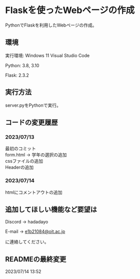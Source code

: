 # Flaskを使ったWebページの作成
PythonでFlaskを利用したWebページの作成。

## 環境
実行環境: Windows 11 Visual Studio Code

Python: 3.8, 3.10

Flask: 2.3.2

## 実行方法
server.pyをPythonで実行。

## コードの変更履歴
### 2023/07/13 
最初のコミット<br>
form.html -> 学年の選択の追加<br>
cssファイルの追加<br>
Headerの追加<br>

### 2023/07/14
htmlにコメントアウトの追加<br>

## 追加してほしい機能など要望は
Discord -> hadadayo

E-mail -> e1b21084@oit.ac.jp    

に連絡してください。


## READMEの最終変更
2023/07/14 13:52